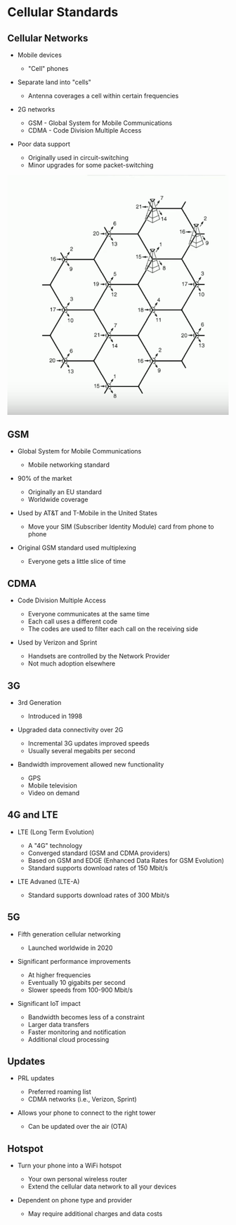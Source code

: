 # Cellular Standards


## Cellular Networks

* Mobile devices
    * "Cell" phones

* Separate land into "cells"
    * Antenna coverages a cell within certain frequencies 

* 2G networks
    * GSM - Global System for Mobile Communications 
    * CDMA - Code Division Multiple Access

* Poor data support 
    * Originally used in circuit-switching
    * Minor upgrades for some packet-switching

![](assets/2024-11-24-18-19-46.png)


## GSM

* Global System for Mobile Communications 
    * Mobile networking standard

* 90% of the market 
    * Originally an EU standard
    * Worldwide coverage

* Used by AT&T and T-Mobile in the United States
    * Move your SIM (Subscriber Identity Module) card from phone to phone

* Original GSM standard used multiplexing
    * Everyone gets a little slice of time 


## CDMA 

* Code Division Multiple Access
    * Everyone communicates at the same time
    * Each call uses a different code
    * The codes are used to filter each call on the receiving side

* Used by Verizon and Sprint
    * Handsets are controlled by the Network Provider
    * Not much adoption elsewhere


## 3G 

* 3rd Generation 
    * Introduced in 1998

* Upgraded data connectivity over 2G 
    * Incremental 3G updates improved speeds
    * Usually several megabits per second

* Bandwidth improvement allowed new functionality 
    * GPS
    * Mobile television
    * Video on demand


## 4G and LTE

* LTE (Long Term Evolution) 
    * A "4G" technology
    * Converged standard (GSM and CDMA providers)
    * Based on GSM and EDGE (Enhanced Data Rates for GSM Evolution) 
    * Standard supports download rates of 150 Mbit/s

* LTE Advaned (LTE-A)
    * Standard supports download rates of 300 Mbit/s


## 5G

* Fifth generation cellular networking
    * Launched worldwide in 2020

* Significant performance improvements 
    * At higher frequencies 
    * Eventually 10 gigabits per second
    * Slower speeds from 100-900 Mbit/s

* Significant IoT impact
    * Bandwidth becomes less of a constraint
    * Larger data transfers
    * Faster monitoring and notification
    * Additional cloud processing


## Updates

* PRL updates 
    * Preferred roaming list
    * CDMA networks (i.e., Verizon, Sprint) 

* Allows your phone to connect to the right tower
    * Can be updated over the air (OTA) 


## Hotspot

* Turn your phone into a WiFi hotspot
    * Your own personal wireless router
    * Extend the cellular data network to all your devices

* Dependent on phone type and provider
    * May require additional charges and data costs 
